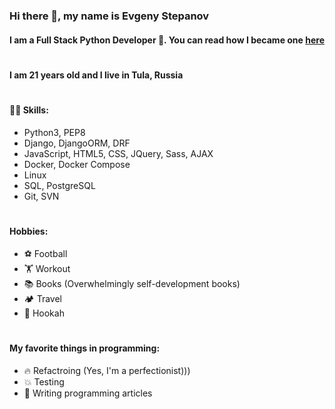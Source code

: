 ### Hi there 👋, my name is Evgeny Stepanov
#### I am a Full Stack Python Developer 🐍. You can read how I became one [here][1]
[1]: https://habr.com/ru/users/OsnovaDT/ "here"

#
#### I am 21 years old and I live in Tula, Russia

#
#### 👨‍💻 Skills:
* Python3, PEP8
* Django, DjangoORM, DRF
* JavaScript, HTML5, CSS, JQuery, Sass, AJAX
* Docker, Docker Compose
* Linux
* SQL, PostgreSQL
* Git, SVN

#
#### Hobbies:
* ⚽ Football
* 🏋️‍ Workout
* 📚 Books (Overwhelmingly self-development books)
* 🏕 Travel
* 💨 Hookah

#
#### My favorite things in programming:
* 🔥 Refactroing (Yes, I'm a perfectionist)))
* 💥 Testing
* 📝 Writing programming articles
